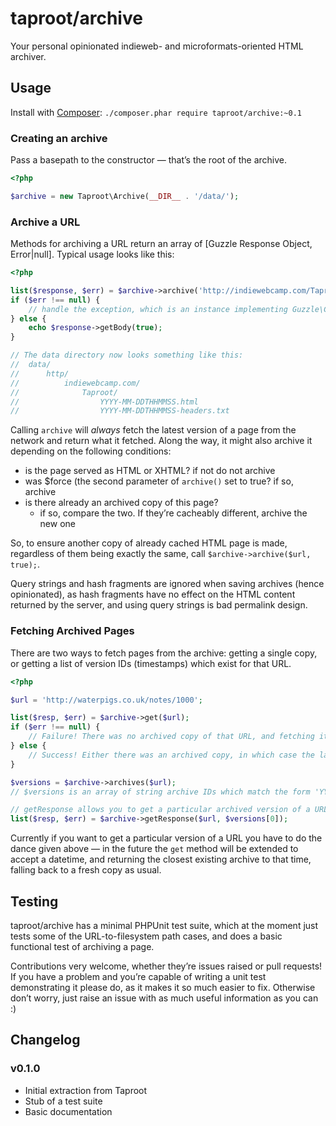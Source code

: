 # taproot/archive

Your personal opinionated indieweb- and microformats-oriented HTML archiver.

## Usage

Install with [Composer](https://getcomposer.org): `./composer.phar require taproot/archive:~0.1`

### Creating an archive

Pass a basepath to the constructor — that’s the root of the archive.

```php
<?php

$archive = new Taproot\Archive(__DIR__ . '/data/');
```

### Archive a URL

Methods for archiving a URL return an array of [Guzzle Response Object, Error|null]. Typical usage looks like this:

```php
<?php

list($response, $err) = $archive->archive('http://indiewebcamp.com/Taproot');
if ($err !== null) {
	// handle the exception, which is an instance implementing Guzzle\Common\Exception\GuzzleException
} else {
	echo $response->getBody(true);
}

// The data directory now looks something like this:
// 	data/
// 		http/
// 			indiewebcamp.com/
// 				Taproot/
// 					YYYY-MM-DDTHHMMSS.html
// 					YYYY-MM-DDTHHMMSS-headers.txt

```

Calling `archive` will *always* fetch the latest version of a page from the network and return what it fetched. Along the way, it might also archive it depending on the following conditions:

* is the page served as HTML or XHTML? if not do not archive
* was $force (the second parameter of `archive()` set to true? if so, archive
* is there already an archived copy of this page?
	* if so, compare the two. If they’re cacheably different, archive the new one

So, to ensure another copy of already cached HTML page is made, regardless of them being exactly the same, call `$archive->archive($url, true);`.

Query strings and hash fragments are ignored when saving archives (hence opinionated), as hash fragments have no effect on the HTML content returned by the server, and using query strings is bad permalink design.

### Fetching Archived Pages

There are two ways to fetch pages from the archive: getting a single copy, or getting a list of version IDs (timestamps) which exist for that URL.

```php
<?php

$url = 'http://waterpigs.co.uk/notes/1000';

list($resp, $err) = $archive->get($url);
if ($err !== null) {
	// Failure! There was no archived copy of that URL, and fetching it from the server returned an error response
} else {
	// Success! Either there was an archived copy, in which case the latest one was returned, or the URL was archived as if $archive->archive($url) had been called.
}

$versions = $archive->archives($url);
// $versions is an array of string archive IDs which match the form 'YYYY-MM-DDTHHMMSS'

// getResponse allows you to get a particular archived version of a URL
list($resp, $err) = $archive->getResponse($url, $versions[0]);

```

Currently if you want to get a particular version of a URL you have to do the dance given above — in the future the `get` method will be extended to accept a datetime, and returning the closest existing archive to that time, falling back to a fresh copy as usual.

## Testing

taproot/archive has a minimal PHPUnit test suite, which at the moment just tests some of the URL-to-filesystem path cases, and does a basic functional test of archiving a page.

Contributions very welcome, whether they’re issues raised or pull requests! If you have a problem and you’re capable of writing a unit test demonstrating it please do, as it makes it so much easier to fix. Otherwise don’t worry, just raise an issue with as much useful information as you can :)

## Changelog

### v0.1.0

* Initial extraction from Taproot
* Stub of a test suite
* Basic documentation
